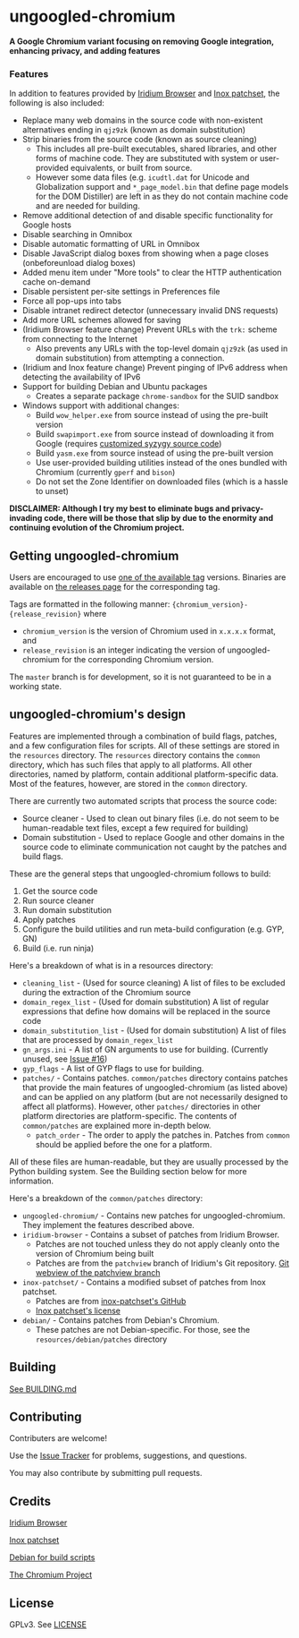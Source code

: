 # ungoogled-chromium

**A Google Chromium variant focusing on removing Google integration, enhancing privacy, and adding features**

### Features

In addition to features provided by [Iridium Browser](//iridiumbrowser.de/) and [Inox patchset](//github.com/gcarq/inox-patchset), the following is also included:
* Replace many web domains in the source code with non-existent alternatives ending in `qjz9zk` (known as domain substitution)
* Strip binaries from the source code (known as source cleaning)
    * This includes all pre-built executables, shared libraries, and other forms of machine code. They are substituted with system or user-provided equivalents, or built from source.
    * However some data files (e.g. `icudtl.dat` for Unicode and Globalization support and `*_page_model.bin` that define page models for the DOM Distiller) are left in as they do not contain machine code and are needed for building.
* Remove additional detection of and disable specific functionality for Google hosts
* Disable searching in Omnibox
* Disable automatic formatting of URL in Omnibox
* Disable JavaScript dialog boxes from showing when a page closes (onbeforeunload dialog boxes)
* Added menu item under "More tools" to clear the HTTP authentication cache on-demand
* Disable persistent per-site settings in Preferences file
* Force all pop-ups into tabs
* Disable intranet redirect detector (unnecessary invalid DNS requests)
* Add more URL schemes allowed for saving
* (Iridium Browser feature change) Prevent URLs with the `trk:` scheme from connecting to the Internet
    * Also prevents any URLs with the top-level domain `qjz9zk` (as used in domain substitution) from attempting a connection.
* (Iridium and Inox feature change) Prevent pinging of IPv6 address when detecting the availability of IPv6
* Support for building Debian and Ubuntu packages
    * Creates a separate package `chrome-sandbox` for the SUID sandbox
* Windows support with additional changes:
    * Build `wow_helper.exe` from source instead of using the pre-built version
    * Build `swapimport.exe` from source instead of downloading it from Google (requires [customized syzygy source code](https://github.com/Eloston/syzygy))
    * Build `yasm.exe` from source instead of using the pre-built version
    * Use user-provided building utilities instead of the ones bundled with Chromium (currently `gperf` and `bison`)
    * Do not set the Zone Identifier on downloaded files (which is a hassle to unset)

**DISCLAIMER: Although I try my best to eliminate bugs and privacy-invading code, there will be those that slip by due to the enormity and continuing evolution of the Chromium project.**

## Getting ungoogled-chromium

Users are encouraged to use [one of the available tag](//github.com/Eloston/ungoogled-chromium/tags) versions. Binaries are available on [the releases page](//github.com/Eloston/ungoogled-chromium/releases) for the corresponding tag.

Tags are formatted in the following manner: `{chromium_version}-{release_revision}` where

* `chromium_version` is the version of Chromium used in `x.x.x.x` format, and
* `release_revision` is an integer indicating the version of ungoogled-chromium for the corresponding Chromium version.

The `master` branch is for development, so it is not guaranteed to be in a working state.

## ungoogled-chromium's design

Features are implemented through a combination of build flags, patches, and a few configuration files for scripts. All of these settings are stored in the `resources` directory. The `resources` directory contains the `common` directory, which has such files that apply to all platforms. All other directories, named by platform, contain additional platform-specific data. Most of the features, however, are stored in the `common` directory.

There are currently two automated scripts that process the source code:
* Source cleaner - Used to clean out binary files (i.e. do not seem to be human-readable text files, except a few required for building)
* Domain substitution - Used to replace Google and other domains in the source code to eliminate communication not caught by the patches and build flags.

These are the general steps that ungoogled-chromium follows to build:

1. Get the source code
2. Run source cleaner
2. Run domain substitution
2. Apply patches
3. Configure the build utilities and run meta-build configuration (e.g. GYP, GN)
4. Build (i.e. run ninja)

Here's a breakdown of what is in a resources directory:
* `cleaning_list` - (Used for source cleaning) A list of files to be excluded during the extraction of the Chromium source
* `domain_regex_list` - (Used for domain substitution) A list of regular expressions that define how domains will be replaced in the source code
* `domain_substitution_list` - (Used for domain substitution) A list of files that are processed by `domain_regex_list`
* `gn_args.ini` - A list of GN arguments to use for building. (Currently unused, see [Issue #16](//github.com/Eloston/ungoogled-chromium/issues/16))
* `gyp_flags` - A list of GYP flags to use for building.
* `patches/` - Contains patches. `common/patches` directory contains patches that provide the main features of ungoogled-chromium (as listed above) and can be applied on any platform (but are not necessarily designed to affect all platforms). However, other `patches/` directories in other platform directories are platform-specific. The contents of `common/patches` are explained more in-depth below.
    * `patch_order` - The order to apply the patches in. Patches from `common` should be applied before the one for a platform.

All of these files are human-readable, but they are usually processed by the Python building system. See the Building section below for more information.

Here's a breakdown of the `common/patches` directory:
* `ungoogled-chromium/` - Contains new patches for ungoogled-chromium. They implement the features described above.
* `iridium-browser` - Contains a subset of patches from Iridium Browser.
    * Patches are not touched unless they do not apply cleanly onto the version of Chromium being built
    * Patches are from the `patchview` branch of Iridium's Git repository. [Git webview of the patchview branch](//git.iridiumbrowser.de/cgit.cgi/iridium-browser/?h=patchview)
* `inox-patchset/` - Contains a modified subset of patches from Inox patchset.
    * Patches are from [inox-patchset's GitHub](//github.com/gcarq/inox-patchset)
    * [Inox patchset's license](//github.com/gcarq/inox-patchset/blob/master/LICENSE)
* `debian/` - Contains patches from Debian's Chromium.
    * These patches are not Debian-specific. For those, see the `resources/debian/patches` directory

## Building

[See BUILDING.md](BUILDING.md)

## Contributing

Contributers are welcome!

Use the [Issue Tracker](//github.com/Eloston/ungoogled-chromium/issues) for problems, suggestions, and questions.

You may also contribute by submitting pull requests.

## Credits

[Iridium Browser](//iridiumbrowser.de/)

[Inox patchset](//github.com/gcarq/inox-patchset)

[Debian for build scripts](//tracker.debian.org/pkg/chromium-browser)

[The Chromium Project](//www.chromium.org/)

## License

GPLv3. See [LICENSE](LICENSE)
